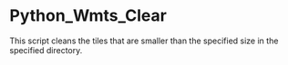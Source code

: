 # Python_Wmts_Clear
This script cleans the tiles that are smaller than the specified size in the specified directory.
